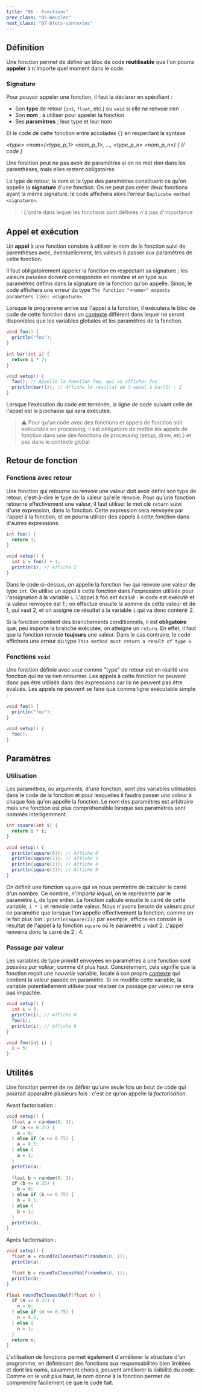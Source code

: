 ```yaml
---
title: "06 - Fonctions"
prev_class: "05-boucles"
next_class: "07-blocs-contextes"
---
```


## Définition

Une fonction permet de définir un bloc de code **réutilisable** que l'on pourra **appeler** à n'importe quel moment dans le code.

### Signature

Pour pouvoir appeler une fonction, il faut la déclarer en spécifiant :
- Son **type** de retour (`int`, `float`, etc.) ou `void` si elle ne renvoie rien
- Son **nom** ; à utiliser pour appeler la fonction
- Ses **paramètres** ; leur type et leur nom

Et le code de cette fonction entre accolades `{}` en respectant la syntaxe 

*\<type\> \<nom\>(\<type_p_1\> \<nom_p_1\>, ..., \<type_p_n\> \<nom_p_n\>) { 
   // code
}*

Une fonction peut ne pas avoir de paramètres si on ne met rien dans les parenthèses, mais elles restent obligatoires.

Le type de retour, le nom et le type des paramètres constituent ce qu'on appelle la **signature** d'une fonction. On ne peut pas créer deux fonctions ayant la même signature, le code affichera alors l'erreur `Duplicate method <signature>`.

>ℹ L'ordre dans lequel les fonctions sont définies n'a pas d'importance

## Appel et exécution

Un **appel** à une fonction consiste à utiliser le nom de la fonction suivi de parenthèses avec, éventuellement, les valeurs à passer aux paramètres de cette fonction. 

Il faut obligatoirement appeler la fonction en respectant sa signature ; les valeurs passées doivent correspondre en nombre et en type aux paramètres définis dans la signature de la fonction qu'on appelle. Sinon, le code affichera une erreur du type `The function "<name>" expects parameters like: <signature>`.

Lorsque le programme arrive sur l'appel à la fonction, il exécutera le bloc de code de cette fonction dans un [contexte](cours/07-blocs-contextes) différent dans lequel ne seront disponibles que les variables globales et les paramètres de la fonction.

```java
void foo() {
  println("foo");
}

int bar(int i) {
  return i * 2;
}

void setup() {
  foo(); // Appelle la fonction foo, qui va afficher foo 
  println(bar(1)); // Affiche le résultat de l'appel à bar(1) : 2
}
```

Lorsque l'exécution du code est terminée, la ligne de code suivant celle de l'appel est la prochaine qui sera exécutée.

> ⚠ Pour qu'un code avec des fonctions et appels de fonction soit exécutable en processing, il est obligatoire de mettre les appels de fonction dans une des fonctions de processing (setup, draw, etc.) et pas dans le contexte global.

## Retour de fonction

### Fonctions avec retour

Une fonction qui *retourne* ou *renvoie* une valeur doit avoir défini son type de retour, c'est-à-dire le type de la valeur qu'elle renvoie. Pour qu'une fonction retourne effectivement une valeur, il faut utiliser le mot clé `return` suivi d'une expression, dans la fonction. Cette expression sera renvoyée par l'appel à la fonction, et on pourra utiliser des appels à cette fonction dans d'autres expressions.

```java
int foo() {
  return 1;
}

void setup() {
  int i = foo() + 1;
  println(i); // Affiche 2
}
```

Dans le code ci-dessus, on appelle la fonction `foo` qui renvoie une valeur de type `int`. On utilise un appel à cette fonction dans l'expression utilisée pour l'assignation à la variable `i`. L'appel à foo est évalué : le code est exécuté et la valeur renvoyée est 1 ; on effectue ensuite la somme de cette valeur et de 1, qui vaut 2, et on assigne ce résultat à la variable `i` qui va donc contenir 2.

Si la fonction contient des branchements conditionnels, il est **obligatoire** que, peu importe la branche exécutée, on atteigne un `return`. En effet, il faut que la fonction renvoie **toujours** une valeur. Dans le cas contraire, le code affichera une erreur du type `This method must return a result of type x`.

### Fonctions `void`

Une fonction définie avec `void` comme "type" de retour est en réalité une fonction qui ne va rien retourner. Les appels à cette fonction ne peuvent donc pas être utilisés dans des expressions car ils ne peuvent pas être évalués. Les appels ne peuvent se faire que comme ligne exécutable simple :

```java
void foo() {
  println("foo");
}

void setup() {
  foo();
}
```

## Paramètres
### Utilisation
Les paramètres, ou arguments, d'une fonction, sont des variables utilisables dans le code de la fonction et pour lesquelles il faudra passer *une valeur* à chaque fois qu'on appelle la fonction. Le nom des paramètres est arbitraire mais une fonction est plus compréhensible lorsque ses paramètres sont nommés intelligemment.

```java
int square(int i) {
  return i * i;
}

void setup() {
  println(square(0)); // Affiche 0
  println(square(1)); // Affiche 1
  println(square(2)); // Affiche 4
  println(square(3)); // Affiche 9
}
```

On définit une fonction `square` qui va nous permettre de calculer le carré d'un nombre. Ce nombre, *n'importe lequel*, on le représente par le paramètre `i`, de type entier. La fonction calcule ensuite le carré de cette variable, `i * i` et renvoie cette valeur. Nous n'avons besoin de valeurs pour ce paramètre que lorsque l'on appelle effectivement la fonction, comme on le fait plus loin : `println(square(2))` par exemple, affiche en console le résultat de l'appel à la fonction `square` où le paramètre `i` vaut 2. L'appel renverra donc le carré de 2 : 4.

### Passage par valeur
Les variables de type primitif envoyées en paramètres à une fonction sont *passées par valeur*, comme dit plus haut. Concrètement, cela signifie que la fonction reçoit une *nouvelle* variable, locale à son propre [contexte](cours/07-blocs-contextes.md) qui contient la valeur passée en paramètre. Si on modifie cette variable, la variable potentiellement utilsée pour réaliser ce passage par valeur ne sera pas impactée.

```java
void setup() {
  int i = 0;
  println(i); // Affiche 0
  foo(i);
  println(i); // Affiche 0
}

void foo(int i) {
  i = 5;
}
```

## Utilités
Une fonction permet de ne définir qu'une seule fois un bout de code qui pourrait apparaître plusieurs fois : c'est ce qu'on appelle la *factorisation*. 

Avant factorisation :

```java
void setup() {
  float a = random(0, 1);
  if (a <= 0.25) {
    a = 0;
  } else if (a <= 0.75) {
    a = 0.5;
  } else {
    a = 1;
  }
  println(a);
  
  float b = random(0, 1);
  if (b <= 0.25) {
    b = 0;
  } else if (b <= 0.75) {
    b = 0.5;
  } else {
    b = 1;
  }
  println(b);
}
```

Après factorisation :

```java
void setup() {
  float a = roundToClosestHalf(random(0, 1));
  println(a);

  float b = roundToClosestHalf(random(0, 1));
  println(b);
}

float roundToClosestHalf(float n) {
  if (n <= 0.25) {
    n = 0;
  } else if (n <= 0.75) {
    n = 0.5;
  } else {
    n = 1;
  }
  return n;
}
```

L'utilisation de fonctions permet également d'améliorer la structure d'un programme, en définissant des fonctions aux responsabilités bien limitées et dont les noms, savamment choisis, peuvent améliorer la lisibilité du code. Comme on le voit plus haut, le nom donné à la fonction permet de comprendre facilement ce que le code fait.